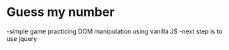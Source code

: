 # Guess my number 
-simple game practicing DOM manipulation using vanilla JS 
-next step is to use jquery

